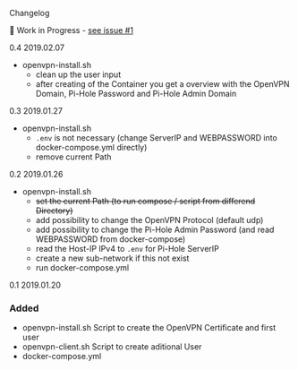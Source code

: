 Changelog 

:construction: Work in Progress - [see issue #1](https://github.com/mr-bolle/docker-openvpn-pihole/issues/1)

0.4 2019.02.07
- openvpn-install.sh
  - clean up the user input
  - after creating of the Container you get a overview with the OpenVPN Domain, Pi-Hole Password and Pi-Hole Admin Domain

0.3 2019.01.27
- openvpn-install.sh
  - `.env` is not necessary (change ServerIP and WEBPASSWORD into docker-compose.yml directly)
  - remove current Path

0.2 2019.01.26
- openvpn-install.sh
  - ~~set the current Path (to run compose / script from differend Directory)~~
  - add possibility to change the OpenVPN Protocol (default udp)
  - add possibility to change the Pi-Hole Admin Password (and read WEBPASSWORD from docker-compose)
  - read the Host-IP IPv4 to `.env` for Pi-Hole ServerIP
  - create a new sub-network if this not exist
  - run docker-compose.yml

0.1 2019.01.20
### Added
- openvpn-install.sh Script to create the OpenVPN Certificate and first user
- openvpn-client.sh Script to create aditional User
- docker-compose.yml 
